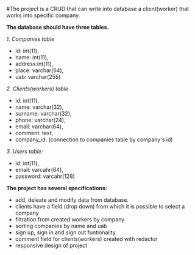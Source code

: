 #The project is a CRUD that can write into database a client(worker) that works into specific company.

**The database should have three tables.**

*1. Companies table*

- id: int(11),
- name: int(11),
- address:int(11),
- place: varchar(64),
- uab: varchar(255)

*2. Clients(workers) table*

- id: int(11),
- name: varchar(32),
- surname: varchar(32),
- phone: varchar(24),
- email: varchar(64),
- comment: text,
- company_id: (connection to companies table by company's id)

*3. Users table:*

- id: int(11),
- email: varcahr(64),
- password: varcahr(128)

**The project has several specifications:**
- add, deleate and modify data from database. 
- clients have a field (drop down) from which it is possible to select a company
- filtration from created workers by company
- sorting companies by name and uab
- sign up, sign in and sign out funtionality
- comment field for clients(workers) created with redactor
- responsive design of project

